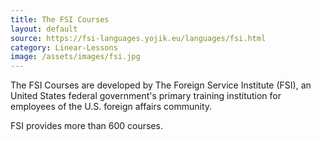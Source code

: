 ```yaml
---
title: The FSI Courses
layout: default
source: https://fsi-languages.yojik.eu/languages/fsi.html
category: Linear-Lessons
image: /assets/images/fsi.jpg
---
```

The FSI Courses are developed by The Foreign Service Institute (FSI), an United States federal government's primary training institution for employees of the U.S. foreign affairs community.

FSI provides more than 600 courses.
